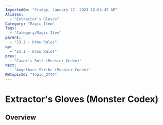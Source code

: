```yaml
---
ImportedOn: "Friday, January 27, 2023 12:02:47 AM"
Aliases:
  - "Extractor's Gloves"
Category: "Magic Item"
Tags:
  - "Category/Magic-Item"
parent:
  - "S3.1 - Drow Rules"
up:
  - "S3.1 - Drow Rules"
prev:
  - "Caver's Bolt (Monster Codex)"
next:
  - "Angelbane Strike (Monster Codex)"
RWtopicId: "Topic_2749"
---
```

# Extractor's Gloves (Monster Codex)
## Overview
